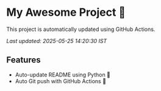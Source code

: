 # My Awesome Project 🚀

This project is automatically updated using GitHub Actions.

_Last updated: 2025-05-25 14:20:30 IST_

## Features
- Auto-update README using Python 🐍
- Auto Git push with GitHub Actions 🤖
